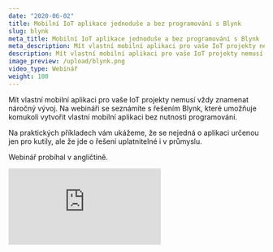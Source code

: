 ```yaml
---
date: "2020-06-02"
title: Mobilní IoT aplikace jednoduše a bez programování s Blynk
slug: blynk
meta_title: Mobilní IoT aplikace jednoduše a bez programování s Blynk | HARDWARIO Akademie
meta_description: Mít vlastní mobilní aplikaci pro vaše IoT projekty nemusí vždy znamenat náročný vývoj. Na webináři se seznámíte s řešením Blynk
description: Mít vlastní mobilní aplikaci pro vaše IoT projekty nemusí vždy znamenat náročný vývoj. Na webináři se seznámíte s řešením Blynk
image_preview: /upload/blynk.png
video_type: Webinář
weight: 100
---
```


Mít vlastní mobilní aplikaci pro vaše IoT projekty nemusí vždy znamenat náročný vývoj. Na webináři se seznámíte s řešením Blynk, které umožňuje komukoli vytvořit vlastní mobilní aplikaci bez nutnosti programování.

Na praktických příkladech vám ukážeme, že se nejedná o aplikaci určenou jen pro kutily, ale že jde o řešení uplatnitelné i v průmyslu.

Webinář probíhal v angličtině.

<div class = "video-container">
<iframe src="https://www.youtube.com/embed/1dL2FGO9p5Y?modestbranding=1&amp;showinfo=0&amp;rel=0&amp;html5=1&amp;widgetid=2" frameborder="0" allow="accelerometer; autoplay; encrypted-media; gyroscope; picture-in-picture" allowfullscreen></iframe>
</div>
